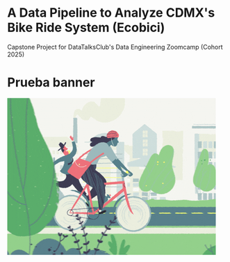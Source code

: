 # A Data Pipeline to Analyze CDMX's Bike Ride System (Ecobici)


Capstone Project for DataTalksClub's Data Engineering Zoomcamp (Cohort 2025)


# Prueba banner
![banner](images/giphy.gif)